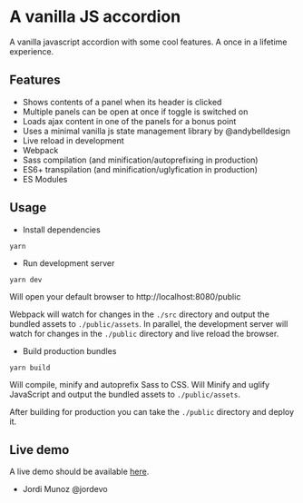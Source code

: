 # A vanilla JS accordion

A vanilla javascript accordion with some cool features. A once in a lifetime experience.

## Features

- Shows contents of a panel when its header is clicked
- Multiple panels can be open at once if toggle is switched on
- Loads ajax content in one of the panels for a bonus point
- Uses a minimal vanilla js state management library by @andybelldesign
- Live reload in development
- Webpack
- Sass compilation (and minification/autoprefixing in production)
- ES6+ transpilation (and minification/uglyfication in production)
- ES Modules

## Usage

- Install dependencies

```
yarn
```

- Run development server

```
yarn dev
```

Will open your default browser to http://localhost:8080/public

Webpack will watch for changes in the `./src` directory and output the bundled assets to `./public/assets`. In parallel, the development server will watch for changes in the `./public` directory and live reload the browser.

- Build production bundles

```
yarn build
```

Will compile, minify and autoprefix Sass to CSS. Will Minify and uglify JavaScript and output the bundled assets to `./public/assets`.

After building for production you can take the `./public` directory and deploy it.

## Live demo

A live demo should be available [here](https://jordevo.github.io/vanilla-js-accordion "Vanilla JS accordion live").

- Jordi Munoz @jordevo